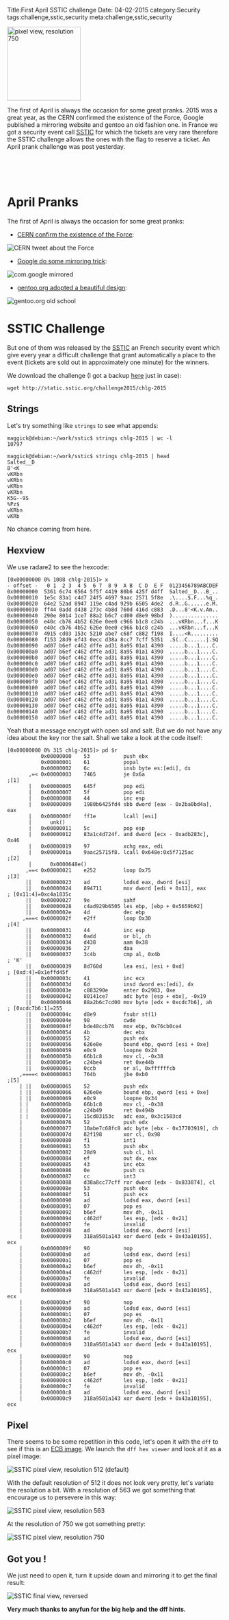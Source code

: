 Title:First April SSTIC challenge
Date: 04-02-2015
category:Security
tags:challenge,sstic,security
meta:challenge,sstic,security

<img class="align-left" src="/media/2015.04/sstic_res_750.PNG"
alt="pixel view, resolution 750" width="172">

The first of April is always the occasion for some great pranks.
2015 was a great year, as the CERN confirmed the existence of the Force, Google
published a mirroring website and gentoo an old fashion one.
In France we got a security event call [SSTIC](https://www.sstic.org) for which
the tickets are very rare therefore the SSTIC challenge allows the ones with the
flag to reserve a ticket. An April prank challenge was post yesterday.
<!-- PELICAN_END_SUMMARY -->

<br/><br/><br/>
# April Pranks

The first of April is always the occasion for some great pranks:

  * [CERN confirm the existence of the Force](http://twitter.com/CERN/status/583147747710263296):

![CERN tweet about the Force](/media/2015.04/twitter.com_CERN_status_583147747710263296.PNG)

  * [Google do some mirroring trick](http://com.google):

![com.google mirrored](/media/2015.04/com.google.PNG)

  * [gentoo.org adopted a beautiful design](http://gentoo.org):

![gentoo.org old school](/media/2015.04/gentoo.org.PNG)

# SSTIC Challenge

But one of them was released by the [SSTIC](https://www.sstic.org) an French
security event which give every year a difficult challenge that grant
automatically a place to the event (tickets are sold out in approximately one
minute) for the winners.

We download the challenge (I got a backup [here](/media/2015.04/chlg-2015) just
in case):

    wget http://static.sstic.org/challenge2015/chlg-2015

## Strings

Let's try something like `strings` to see what appends:

    maggick@debian:~/work/sstic$ strings chlg-2015 | wc -l
    10797

    maggick@debian:~/work/sstic$ strings chlg-2015 | head
    Salted__D
    8'<K
    vKRbn
    vKRbn
    vKRbn
    vKRbn
    K5G--9S
    %Pz$
    vKRbn
    vKRb

No chance coming from here.

## Hexview

We use radare2 to see the hexcode:

    [0x00000000 0% 1008 chlg-2015]> x
    - offset -   0 1  2 3  4 5  6 7  8 9  A B  C D  E F  0123456789ABCDEF
    0x00000000  5361 6c74 6564 5f5f 4419 80b6 425f d4ff  Salted__D...B_..
    0x00000010  1e5c 83a1 c4d7 24f5 4697 9aac 2571 5f8e  .\....$.F...%q_.
    0x00000020  64e2 52ad 8947 119e c4ad 929b 6505 4de2  d.R..G......e.M.
    0x00000030  ff44 0add d438 273c 4b8d 760d 416d c883  .D...8'<K.v.Am..
    0x00000040  290e 8014 1ce7 88a2 b6c7 cd00 d8e9 98bd  )...............
    0x00000050  e40c cb76 4b52 626e 0ee0 c966 b1c8 c24b  ...vKRbn...f...K
    0x00000060  e40c cb76 4b52 626e 0ee0 c966 b1c8 c24b  ...vKRbn...f...K
    0x00000070  4915 cd03 153c 5210 abe7 c68f c882 f198  I....<R.........
    0x00000080  f153 28d9 ef43 0ecc d38a 8cc7 7cff 5351  .S(..C......|.SQ
    0x00000090  ad07 b6ef c462 dffe ad31 8a95 01a1 4390  .....b...1....C.
    0x000000a0  ad07 b6ef c462 dffe ad31 8a95 01a1 4390  .....b...1....C.
    0x000000b0  ad07 b6ef c462 dffe ad31 8a95 01a1 4390  .....b...1....C.
    0x000000c0  ad07 b6ef c462 dffe ad31 8a95 01a1 4390  .....b...1....C.
    0x000000d0  ad07 b6ef c462 dffe ad31 8a95 01a1 4390  .....b...1....C.
    0x000000e0  ad07 b6ef c462 dffe ad31 8a95 01a1 4390  .....b...1....C.
    0x000000f0  ad07 b6ef c462 dffe ad31 8a95 01a1 4390  .....b...1....C.
    0x00000100  ad07 b6ef c462 dffe ad31 8a95 01a1 4390  .....b...1....C.
    0x00000110  ad07 b6ef c462 dffe ad31 8a95 01a1 4390  .....b...1....C.
    0x00000120  ad07 b6ef c462 dffe ad31 8a95 01a1 4390  .....b...1....C.
    0x00000130  ad07 b6ef c462 dffe ad31 8a95 01a1 4390  .....b...1....C.
    0x00000140  ad07 b6ef c462 dffe ad31 8a95 01a1 4390  .....b...1....C.
    0x00000150  ad07 b6ef c462 dffe ad31 8a95 01a1 4390  .....b...1....C.

Yeah that a message encrypt with open ssl and salt. But we do not have any idea
about the key nor the salt. Shall we take a look at the code itself:

    [0x00000000 0% 315 chlg-2015]> pd $r
               0x00000000    53           push ebx
               0x00000001    61           popal
               0x00000002    6c           insb byte es:[edi], dx
           ,=< 0x00000003    7465         je 0x6a                          ;[1]
           |   0x00000005    645f         pop edi
           |   0x00000007    5f           pop edi
           |   0x00000008    44           inc esp
           |   0x00000009    1980b6425fd4 sbb dword [eax - 0x2ba0bd4a], eax
           |   0x0000000f    ff1e         lcall [esi]
           |      unk()
           |   0x00000011    5c           pop esp
           |   0x00000012    83a1c4d724f. and dword [ecx - 0xadb283c], 0x46
           |   0x00000019    97           xchg eax, edi
           |   0x0000001a    9aac25715f8. lcall 0x648e:0x5f7125ac          ;[2]
           |      0x0000648e()
          ,==< 0x00000021    e252         loop 0x75                        ;[3]
          ||   0x00000023    ad           lodsd eax, dword [esi]
          ||   0x00000024    894711       mov dword [edi + 0x11], eax       ; [0x11:4]=0xc4a1835c
          ||   0x00000027    9e           sahf
          ||   0x00000028    c4ad929b6505 les ebp, [ebp + 0x5659b92]
          ||   0x0000002e    4d           dec ebp
         ,===< 0x0000002f    e2ff         loop 0x30                        ;[4]
          ||   0x00000031    44           inc esp
          ||   0x00000032    0add         or bl, ch
          ||   0x00000034    d438         aam 0x38
          ||   0x00000036    27           daa
          ||   0x00000037    3c4b         cmp al, 0x4b                     ; 'K'
          ||   0x00000039    8d760d       lea esi, [esi + 0xd]              ; [0xd:4]=0x1effd45f
          ||   0x0000003c    41           inc ecx
          ||   0x0000003d    6d           insd dword es:[edi], dx
          ||   0x0000003e    c883290e     enter 0x2983, 0xe
          ||   0x00000042    80141ce7     adc byte [esp + ebx], -0x19
          ||   0x00000046    88a2b6c7cd00 mov byte [edx + 0xcdc7b6], ah     ; [0xcdc7b6:1]=255
          ||   0x0000004c    d8e9         fsubr st(1)
          ||   0x0000004e    98           cwde
          ||   0x0000004f    bde40ccb76   mov ebp, 0x76cb0ce4
          ||   0x00000054    4b           dec ebx
          ||   0x00000055    52           push edx
          ||   0x00000056    626e0e       bound ebp, qword [esi + 0xe]
          ||   0x00000059    e0c9         loopne 0x24
          ||   0x0000005b    66b1c8       mov cl, -0x38
          ||   0x0000005e    c24be4       ret 0xe44b
          ||   0x00000061    0ccb         or al, 0xffffffcb
        ,====< 0x00000063    764b         jbe 0xb0                         ;[5]
        | ||   0x00000065    52           push edx
        | ||   0x00000066    626e0e       bound ebp, qword [esi + 0xe]
        | ||   0x00000069    e0c9         loopne 0x34
        | |    0x0000006b    66b1c8       mov cl, -0x38
        | |    0x0000006e    c24b49       ret 0x494b
        | |    0x00000071    15cd03153c   adc eax, 0x3c1503cd
        |      0x00000076    52           push edx
        |      0x00000077    10abe7c68fc8 adc byte [ebx - 0x37703919], ch
        |      0x0000007d    82f198       xor cl, 0x98
        |      0x00000080    f1           int1
        |      0x00000081    53           push ebx
        |      0x00000082    28d9         sub cl, bl
        |      0x00000084    ef           out dx, eax
        |      0x00000085    43           inc ebx
        |      0x00000086    0e           push cs
        |      0x00000087    cc           int3
        |      0x00000088    d38a8cc77cff ror dword [edx - 0x833874], cl
        |      0x0000008e    53           push ebx
        |      0x0000008f    51           push ecx
        |      0x00000090    ad           lodsd eax, dword [esi]
        |      0x00000091    07           pop es
        |      0x00000092    b6ef         mov dh, -0x11
        |      0x00000094    c462df       les esp, [edx - 0x21]
        |      0x00000097    fe           invalid
        |      0x00000098    ad           lodsd eax, dword [esi]
        |      0x00000099    318a9501a143 xor dword [edx + 0x43a10195], ecx
        |      0x0000009f    90           nop
        |      0x000000a0    ad           lodsd eax, dword [esi]
        |      0x000000a1    07           pop es
        |      0x000000a2    b6ef         mov dh, -0x11
        |      0x000000a4    c462df       les esp, [edx - 0x21]
        |      0x000000a7    fe           invalid
        |      0x000000a8    ad           lodsd eax, dword [esi]
        |      0x000000a9    318a9501a143 xor dword [edx + 0x43a10195], ecx
        |      0x000000af    90           nop
        |      0x000000b0    ad           lodsd eax, dword [esi]
        |      0x000000b1    07           pop es
        |      0x000000b2    b6ef         mov dh, -0x11
        |      0x000000b4    c462df       les esp, [edx - 0x21]
        |      0x000000b7    fe           invalid
        |      0x000000b8    ad           lodsd eax, dword [esi]
        |      0x000000b9    318a9501a143 xor dword [edx + 0x43a10195], ecx
        |      0x000000bf    90           nop
        |      0x000000c0    ad           lodsd eax, dword [esi]
        |      0x000000c1    07           pop es
        |      0x000000c2    b6ef         mov dh, -0x11
        |      0x000000c4    c462df       les esp, [edx - 0x21]
        |      0x000000c7    fe           invalid
        |      0x000000c8    ad           lodsd eax, dword [esi]
        |      0x000000c9    318a9501a143 xor dword [edx + 0x43a10195], ecx

## Pixel

There seems to be some repetition in this code, let's open it with the `dff` to
see if this is an
[ECB image](http://en.wikipedia.org/wiki/Block_cipher_mode_of_operation#Electronic_Codebook_.28ECB.29).
We launch the `dff hex viewer` and look at it as a pixel image:

![SSTIC pixel view, resolution 512 (default)](/media/2015.04/sstic_init_res_512.PNG)

With the default resolution of 512 it does not look very pretty, let's variate
the resolution a bit. With a resolution of 563 we got something that encourage
us to persevere in this way:

![SSTIC pixel view, resolution 563](/media/2015.04/sstic_res_563.PNG)

At the resolution of 750 we got something pretty:

![SSTIC pixel view, resolution 750](/media/2015.04/sstic_res_750.PNG)

## Got you !

We just need to open it, turn it upside down and mirroring it to get the final
result:

![SSTIC final view, reversed](/media/2015.04/sstic_final.PNG)

**Very much thanks to anyfun for the big help and the dff hints.**

